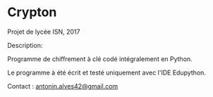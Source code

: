 # Crypton
Projet de lycée ISN, 2017

Description:

  Programme de chiffrement à clé codé intégralement en Python.


Le programme à été écrit et testé uniquement avec l'IDE Edupython.


Contact : antonin.alves42@gmail.com
